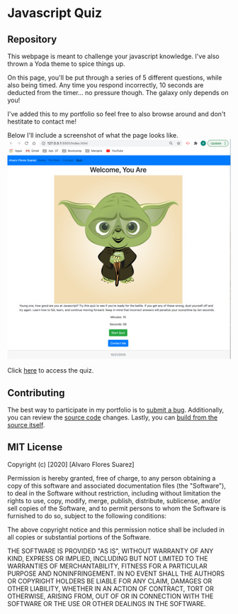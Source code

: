 # Javascript Quiz

## Repository

This webpage is meant to challenge your javascript knowledge. I've also thrown a Yoda theme to spice things up.

On this page, you'll be put through a series of 5 different questions, while also being timed. Any time you respond incorrectly, 10 seconds are deducted from the timer... no pressure though. The galaxy only depends on you!

I've added this to my portfolio so feel free to also browse around and don't hestitate to contact me!

Below I'll include a screenshot of what the page looks like.
![Generated Password 1](./Assets/jQuiz.png)

Click [here](https://floressuarezalvaro.github.io/javascript_quiz/) to access the quiz.

## Contributing

The best way to participate in my portfolio is to [submit a bug](https://github.com/floressuarezalvaro/javascript_quiz/issues). Additionally, you can review the [source code](https://github.com/floressuarezalvaro/javascript_quiz/pulls) changes. Lastly, you can [build from the source itself](https://github.com/floressuarezalvaro/javascript_quiz/wiki).

## MIT License

Copyright (c) [2020] [Alvaro Flores Suarez]

Permission is hereby granted, free of charge, to any person obtaining a copy
of this software and associated documentation files (the "Software"), to deal
in the Software without restriction, including without limitation the rights
to use, copy, modify, merge, publish, distribute, sublicense, and/or sell
copies of the Software, and to permit persons to whom the Software is
furnished to do so, subject to the following conditions:

The above copyright notice and this permission notice shall be included in all
copies or substantial portions of the Software.

THE SOFTWARE IS PROVIDED "AS IS", WITHOUT WARRANTY OF ANY KIND, EXPRESS OR
IMPLIED, INCLUDING BUT NOT LIMITED TO THE WARRANTIES OF MERCHANTABILITY,
FITNESS FOR A PARTICULAR PURPOSE AND NONINFRINGEMENT. IN NO EVENT SHALL THE
AUTHORS OR COPYRIGHT HOLDERS BE LIABLE FOR ANY CLAIM, DAMAGES OR OTHER
LIABILITY, WHETHER IN AN ACTION OF CONTRACT, TORT OR OTHERWISE, ARISING FROM,
OUT OF OR IN CONNECTION WITH THE SOFTWARE OR THE USE OR OTHER DEALINGS IN THE
SOFTWARE.